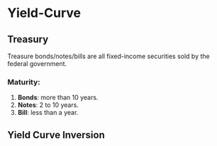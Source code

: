 # Yield-Curve

## Treasury

Treasure bonds/notes/bills are all fixed-income securities sold by the federal government.

### Maturity:

1.  **Bonds**: more than 10 years.
2.  **Notes**: 2 to 10 years.
3.  **Bill**: less than a year.

## Yield Curve Inversion
